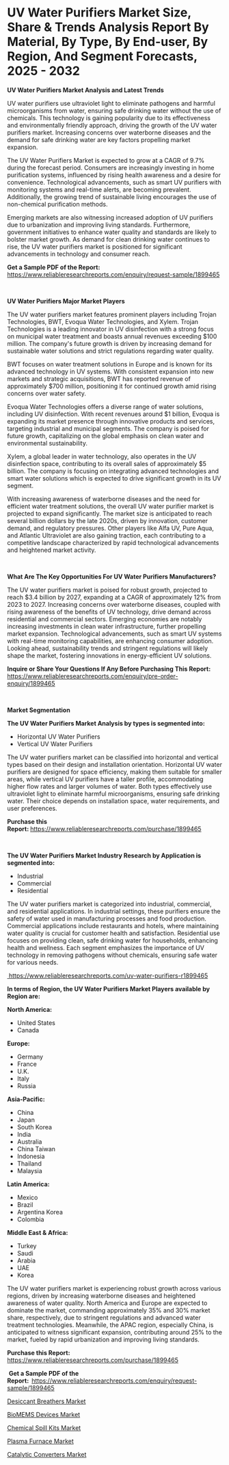 <p><h1>UV Water Purifiers Market Size, Share & Trends Analysis Report By Material, By Type, By End-user, By Region, And Segment Forecasts, 2025 - 2032</h1></p><p><strong>UV Water Purifiers Market Analysis and Latest Trends</strong></p>
<p><p>UV water purifiers use ultraviolet light to eliminate pathogens and harmful microorganisms from water, ensuring safe drinking water without the use of chemicals. This technology is gaining popularity due to its effectiveness and environmentally friendly approach, driving the growth of the UV water purifiers market. Increasing concerns over waterborne diseases and the demand for safe drinking water are key factors propelling market expansion.</p><p>The UV Water Purifiers Market is expected to grow at a CAGR of 9.7% during the forecast period. Consumers are increasingly investing in home purification systems, influenced by rising health awareness and a desire for convenience. Technological advancements, such as smart UV purifiers with monitoring systems and real-time alerts, are becoming prevalent. Additionally, the growing trend of sustainable living encourages the use of non-chemical purification methods.</p><p>Emerging markets are also witnessing increased adoption of UV purifiers due to urbanization and improving living standards. Furthermore, government initiatives to enhance water quality and standards are likely to bolster market growth. As demand for clean drinking water continues to rise, the UV water purifiers market is positioned for significant advancements in technology and consumer reach.</p></p>
<p><strong>Get a Sample PDF of the Report:&nbsp;</strong> <a href="https://www.reliableresearchreports.com/enquiry/request-sample/1899465?utm_campaign=8&utm_medium=2&utm_source=Github&utm_content=ia&utm_term=22022025&utm_id=uv-water-purifiers">https://www.reliableresearchreports.com/enquiry/request-sample/1899465</a></p>
<p>&nbsp;</p>
<p><strong>UV Water Purifiers Major Market Players</strong></p>
<p><p>The UV water purifiers market features prominent players including Trojan Technologies, BWT, Evoqua Water Technologies, and Xylem. Trojan Technologies is a leading innovator in UV disinfection with a strong focus on municipal water treatment and boasts annual revenues exceeding $100 million. The company's future growth is driven by increasing demand for sustainable water solutions and strict regulations regarding water quality.</p><p>BWT focuses on water treatment solutions in Europe and is known for its advanced technology in UV systems. With consistent expansion into new markets and strategic acquisitions, BWT has reported revenue of approximately $700 million, positioning it for continued growth amid rising concerns over water safety.</p><p>Evoqua Water Technologies offers a diverse range of water solutions, including UV disinfection. With recent revenues around $1 billion, Evoqua is expanding its market presence through innovative products and services, targeting industrial and municipal segments. The company is poised for future growth, capitalizing on the global emphasis on clean water and environmental sustainability.</p><p>Xylem, a global leader in water technology, also operates in the UV disinfection space, contributing to its overall sales of approximately $5 billion. The company is focusing on integrating advanced technologies and smart water solutions which is expected to drive significant growth in its UV segment.</p><p>With increasing awareness of waterborne diseases and the need for efficient water treatment solutions, the overall UV water purifier market is projected to expand significantly. The market size is anticipated to reach several billion dollars by the late 2020s, driven by innovation, customer demand, and regulatory pressures. Other players like Alfa UV, Pure Aqua, and Atlantic Ultraviolet are also gaining traction, each contributing to a competitive landscape characterized by rapid technological advancements and heightened market activity.</p></p>
<p>&nbsp;</p>
<p><strong>What Are The Key Opportunities For UV Water Purifiers Manufacturers?</strong></p>
<p><p>The UV water purifiers market is poised for robust growth, projected to reach $3.4 billion by 2027, expanding at a CAGR of approximately 12% from 2023 to 2027. Increasing concerns over waterborne diseases, coupled with rising awareness of the benefits of UV technology, drive demand across residential and commercial sectors. Emerging economies are notably increasing investments in clean water infrastructure, further propelling market expansion. Technological advancements, such as smart UV systems with real-time monitoring capabilities, are enhancing consumer adoption. Looking ahead, sustainability trends and stringent regulations will likely shape the market, fostering innovations in energy-efficient UV solutions.</p></p>
<p><strong>Inquire or Share Your Questions If Any Before Purchasing This Report:</strong> <a href="https://www.reliableresearchreports.com/enquiry/pre-order-enquiry/1899465?utm_campaign=8&utm_medium=2&utm_source=Github&utm_content=ia&utm_term=22022025&utm_id=uv-water-purifiers">https://www.reliableresearchreports.com/enquiry/pre-order-enquiry/1899465</a></p>
<p>&nbsp;</p>
<p><strong>Market Segmentation</strong></p>
<p><strong>The UV Water Purifiers Market Analysis by types is segmented into:</strong></p>
<p><ul><li>Horizontal UV Water Purifiers</li><li>Vertical UV Water Purifiers</li></ul></p>
<p><p>The UV water purifiers market can be classified into horizontal and vertical types based on their design and installation orientation. Horizontal UV water purifiers are designed for space efficiency, making them suitable for smaller areas, while vertical UV purifiers have a taller profile, accommodating higher flow rates and larger volumes of water. Both types effectively use ultraviolet light to eliminate harmful microorganisms, ensuring safe drinking water. Their choice depends on installation space, water requirements, and user preferences.</p></p>
<p><strong>Purchase this Report:&nbsp;</strong><a href="https://www.reliableresearchreports.com/purchase/1899465?utm_campaign=8&utm_medium=2&utm_source=Github&utm_content=ia&utm_term=22022025&utm_id=uv-water-purifiers">https://www.reliableresearchreports.com/purchase/1899465</a></p>
<p>&nbsp;</p>
<p><strong>The UV Water Purifiers Market Industry Research by Application is segmented into:</strong></p>
<p><ul><li>Industrial</li><li>Commercial</li><li>Residential</li></ul></p>
<p><p>The UV water purifiers market is categorized into industrial, commercial, and residential applications. In industrial settings, these purifiers ensure the safety of water used in manufacturing processes and food production. Commercial applications include restaurants and hotels, where maintaining water quality is crucial for customer health and satisfaction. Residential use focuses on providing clean, safe drinking water for households, enhancing health and wellness. Each segment emphasizes the importance of UV technology in removing pathogens without chemicals, ensuring safe water for various needs.</p></p>
<p><a href="https://www.reliableresearchreports.com/uv-water-purifiers-r1899465?utm_campaign=8&utm_medium=2&utm_source=Github&utm_content=ia&utm_term=22022025&utm_id=uv-water-purifiers">&nbsp;https://www.reliableresearchreports.com/uv-water-purifiers-r1899465</a></p>
<p><strong>In terms of Region, the UV Water Purifiers Market Players available by Region are:</strong></p>
<p>
    <p> <strong> North America: </strong>
        <ul>
            <li>United States</li>
            <li>Canada</li>
        </ul>
        </p> 
    <p> <strong> Europe: </strong>
        <ul>
            <li>Germany</li>
            <li>France</li>
            <li>U.K.</li>
            <li>Italy</li>
            <li>Russia</li>
        </ul>
        </p> 
    <p> <strong> Asia-Pacific: </strong>
        <ul>
            <li>China</li>
            <li>Japan</li>
            <li>South Korea</li>
            <li>India</li>
            <li>Australia</li>
            <li>China Taiwan</li>
            <li>Indonesia</li>
            <li>Thailand</li>
            <li>Malaysia</li>
        </ul>
        </p> 
    <p> <strong> Latin America: </strong>
        <ul>
            <li>Mexico</li>
            <li>Brazil</li>
            <li>Argentina Korea</li>
            <li>Colombia</li>
        </ul>
        </p> 
    <p> <strong> Middle East & Africa: </strong>
        <ul>
            <li>Turkey</li>
            <li>Saudi</li>
            <li>Arabia</li>
            <li>UAE</li>
            <li>Korea</li>
        </ul>
    </p>
    </p>
<p><p>The UV water purifiers market is experiencing robust growth across various regions, driven by increasing waterborne diseases and heightened awareness of water quality. North America and Europe are expected to dominate the market, commanding approximately 35% and 30% market share, respectively, due to stringent regulations and advanced water treatment technologies. Meanwhile, the APAC region, especially China, is anticipated to witness significant expansion, contributing around 25% to the market, fueled by rapid urbanization and improving living standards.</p></p>
<p><strong>Purchase this Report: </strong><a href="https://www.reliableresearchreports.com/purchase/1899465?utm_campaign=8&utm_medium=2&utm_source=Github&utm_content=ia&utm_term=22022025&utm_id=uv-water-purifiers">https://www.reliableresearchreports.com/purchase/1899465</a></p>
<p>&nbsp;<strong>Get a Sample PDF of the Report:&nbsp;&nbsp;</strong><a href="https://www.reliableresearchreports.com/enquiry/request-sample/1899465?utm_campaign=8&utm_medium=2&utm_source=Github&utm_content=ia&utm_term=22022025&utm_id=uv-water-purifiers">https://www.reliableresearchreports.com/enquiry/request-sample/1899465</a></p>
<p><strong></strong></p>
<p><p><a href="https://github.com/kaqiewan/Market-Research-Report-List-1/blob/main/desiccant-breathers-market.md?utm_campaign=8&utm_medium=2&utm_source=Github&utm_content=ia&utm_term=22022025&utm_id=uv-water-purifiers">Desiccant Breathers Market</a></p><p><a href="https://github.com/verikaahova/Market-Research-Report-List-1/blob/main/biomems-devices-market.md?utm_campaign=8&utm_medium=2&utm_source=Github&utm_content=ia&utm_term=22022025&utm_id=uv-water-purifiers">BioMEMS Devices Market</a></p><p><a href="https://github.com/taxyevgwlle/Market-Research-Report-List-1/blob/main/chemical-spill-kits-market.md?utm_campaign=8&utm_medium=2&utm_source=Github&utm_content=ia&utm_term=22022025&utm_id=uv-water-purifiers">Chemical Spill Kits Market</a></p><p><a href="https://github.com/elodielamto06/Market-Research-Report-List-1/blob/main/plasma-furnace-market.md?utm_campaign=8&utm_medium=2&utm_source=Github&utm_content=ia&utm_term=22022025&utm_id=uv-water-purifiers">Plasma Furnace Market</a></p><p><a href="https://github.com/ezahdyre/Market-Research-Report-List-1/blob/main/catalytic-converters-market.md?utm_campaign=8&utm_medium=2&utm_source=Github&utm_content=ia&utm_term=22022025&utm_id=uv-water-purifiers">Catalytic Converters Market</a></p></p>